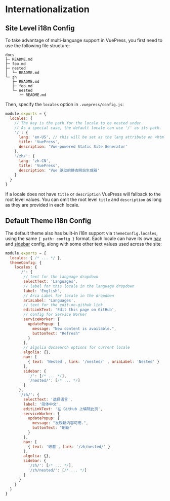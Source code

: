# Internationalization

## Site Level i18n Config

To take advantage of multi-language support in VuePress, you first need to use the following file structure:

```
docs
├─ README.md
├─ foo.md
├─ nested
│  └─ README.md
└─ zh
   ├─ README.md
   ├─ foo.md
   └─ nested
      └─ README.md
```

Then, specify the `locales` option in `.vuepress/config.js`:

``` js
module.exports = {
  locales: {
    // The key is the path for the locale to be nested under.
    // As a special case, the default locale can use '/' as its path.
    '/': {
      lang: 'en-US', // this will be set as the lang attribute on <html>
      title: 'VuePress',
      description: 'Vue-powered Static Site Generator'
    },
    '/zh/': {
      lang: 'zh-CN',
      title: 'VuePress',
      description: 'Vue 驱动的静态网站生成器'
    }
  }
}
```

If a locale does not have `title` or `description` VuePress will fallback to the root level values. You can omit the root level `title` and `description` as long as they are provided in each locale.

## Default Theme i18n Config

The default theme also has built-in i18n support via `themeConfig.locales`, using the same `{ path: config }` format. Each locale can have its own [nav](../theme/default-theme-config.md#navbar-links) and [sidebar](../theme/default-theme-config.md#sidebar) config, along with some other text values used across the site:

``` js
module.exports = {
  locales: { /* ... */ },
  themeConfig: {
    locales: {
      '/': {
        // text for the language dropdown
        selectText: 'Languages',
        // label for this locale in the language dropdown
        label: 'English',
        // Aria Label for locale in the dropdown
        ariaLabel: 'Languages',
        // text for the edit-on-github link
        editLinkText: 'Edit this page on GitHub',
        // config for Service Worker
        serviceWorker: {
          updatePopup: {
            message: "New content is available.",
            buttonText: "Refresh"
          }
        },
        // algolia docsearch options for current locale
        algolia: {},
        nav: [
          { text: 'Nested', link: '/nested/' , ariaLabel: 'Nested' }
        ],
        sidebar: {
          '/': [/* ... */],
          '/nested/': [/* ... */]
        }
      },
      '/zh/': {
        selectText: '选择语言',
        label: '简体中文',
        editLinkText: '在 GitHub 上编辑此页',
        serviceWorker: {
          updatePopup: {
            message: "发现新内容可用.",
            buttonText: "刷新"
          }
        },
        nav: [
          { text: '嵌套', link: '/zh/nested/' }
        ],
        algolia: {},
        sidebar: {
          '/zh/': [/* ... */],
          '/zh/nested/': [/* ... */]
        }
      }
    }
  }
}
```
